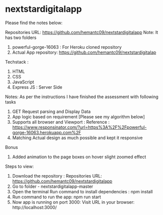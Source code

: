 # nextstardigitalapp

Please find the notes below:

Repositories URL: https://github.com/hemantc09/nextstardigitalapp
Note: It has two folders 
1. powerful-gorge-16063 : For Heroku cloned repository 
2. Actual App repository: https://github.com/hemantc09/nextstardigitalap 

Techstack : 
 
1. HTML
2. CSS
3. JavaScript 
4. Express JS : Server Side 

Notes:  As per the instructions I have finished the assessment with following tasks  

1. GET Request parsing and Display Data
2. App logic based on requirement [Please see my algorithm below]
3. Supports all browser and Viewport :  Reference : https://www.responsinator.com/?url=https%3A%2F%2Fpowerful-gorge-16063.herokuapp.com%2F
4. Matching Actual design as much possible and kept it responsive 

Bonus

1. Added animation to the page boxes on hover slight zoomed effect 


Steps to view:

1. Download the repository : Repositories URL: https://github.com/hemantc09/nextstardigitalapp
2. Go to folder - nextstardigitalapp-master
3. Open the terminal Run command to install dependencies : npm install 
4. Run command to run the app:  npm run start
5. Now app is running on port 3000: Visit URL in your browser: http://localhost:3000/
